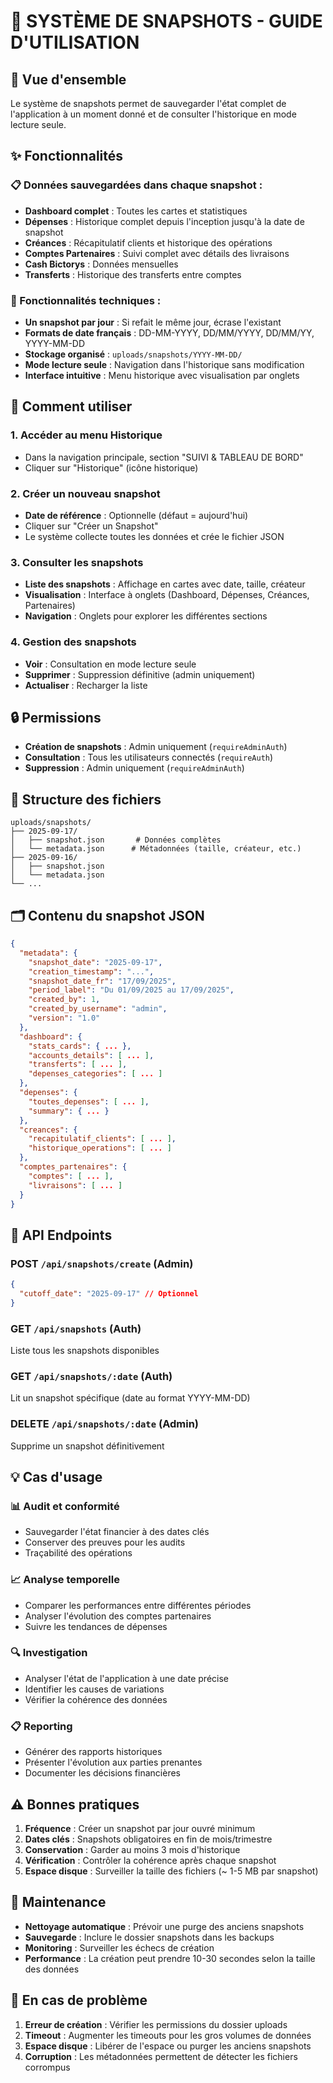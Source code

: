 # 📸 SYSTÈME DE SNAPSHOTS - GUIDE D'UTILISATION

## 🎯 Vue d'ensemble

Le système de snapshots permet de sauvegarder l'état complet de l'application à un moment donné et de consulter l'historique en mode lecture seule.

## ✨ Fonctionnalités

### 📋 Données sauvegardées dans chaque snapshot :
- **Dashboard complet** : Toutes les cartes et statistiques
- **Dépenses** : Historique complet depuis l'inception jusqu'à la date de snapshot
- **Créances** : Récapitulatif clients et historique des opérations
- **Comptes Partenaires** : Suivi complet avec détails des livraisons
- **Cash Bictorys** : Données mensuelles
- **Transferts** : Historique des transferts entre comptes

### 🔧 Fonctionnalités techniques :
- **Un snapshot par jour** : Si refait le même jour, écrase l'existant
- **Formats de date français** : DD-MM-YYYY, DD/MM/YYYY, DD/MM/YY, YYYY-MM-DD
- **Stockage organisé** : `uploads/snapshots/YYYY-MM-DD/`
- **Mode lecture seule** : Navigation dans l'historique sans modification
- **Interface intuitive** : Menu historique avec visualisation par onglets

## 🚀 Comment utiliser

### 1. Accéder au menu Historique
- Dans la navigation principale, section "SUIVI & TABLEAU DE BORD"
- Cliquer sur "Historique" (icône historique)

### 2. Créer un nouveau snapshot
- **Date de référence** : Optionnelle (défaut = aujourd'hui)
- Cliquer sur "Créer un Snapshot"
- Le système collecte toutes les données et crée le fichier JSON

### 3. Consulter les snapshots
- **Liste des snapshots** : Affichage en cartes avec date, taille, créateur
- **Visualisation** : Interface à onglets (Dashboard, Dépenses, Créances, Partenaires)
- **Navigation** : Onglets pour explorer les différentes sections

### 4. Gestion des snapshots
- **Voir** : Consultation en mode lecture seule
- **Supprimer** : Suppression définitive (admin uniquement)
- **Actualiser** : Recharger la liste

## 🔒 Permissions

- **Création de snapshots** : Admin uniquement (`requireAdminAuth`)
- **Consultation** : Tous les utilisateurs connectés (`requireAuth`)
- **Suppression** : Admin uniquement (`requireAdminAuth`)

## 📁 Structure des fichiers

```
uploads/snapshots/
├── 2025-09-17/
│   ├── snapshot.json       # Données complètes
│   └── metadata.json      # Métadonnées (taille, créateur, etc.)
├── 2025-09-16/
│   ├── snapshot.json
│   └── metadata.json
└── ...
```

## 🗂️ Contenu du snapshot JSON

```json
{
  "metadata": {
    "snapshot_date": "2025-09-17",
    "creation_timestamp": "...",
    "snapshot_date_fr": "17/09/2025",
    "period_label": "Du 01/09/2025 au 17/09/2025",
    "created_by": 1,
    "created_by_username": "admin",
    "version": "1.0"
  },
  "dashboard": {
    "stats_cards": { ... },
    "accounts_details": [ ... ],
    "transferts": [ ... ],
    "depenses_categories": [ ... ]
  },
  "depenses": {
    "toutes_depenses": [ ... ],
    "summary": { ... }
  },
  "creances": {
    "recapitulatif_clients": [ ... ],
    "historique_operations": [ ... ]
  },
  "comptes_partenaires": {
    "comptes": [ ... ],
    "livraisons": [ ... ]
  }
}
```

## 🔄 API Endpoints

### POST `/api/snapshots/create` (Admin)
```json
{
  "cutoff_date": "2025-09-17" // Optionnel
}
```

### GET `/api/snapshots` (Auth)
Liste tous les snapshots disponibles

### GET `/api/snapshots/:date` (Auth)
Lit un snapshot spécifique (date au format YYYY-MM-DD)

### DELETE `/api/snapshots/:date` (Admin)
Supprime un snapshot définitivement

## 💡 Cas d'usage

### 📊 Audit et conformité
- Sauvegarder l'état financier à des dates clés
- Conserver des preuves pour les audits
- Traçabilité des opérations

### 📈 Analyse temporelle
- Comparer les performances entre différentes périodes
- Analyser l'évolution des comptes partenaires
- Suivre les tendances de dépenses

### 🔍 Investigation
- Analyser l'état de l'application à une date précise
- Identifier les causes de variations
- Vérifier la cohérence des données

### 📋 Reporting
- Générer des rapports historiques
- Présenter l'évolution aux parties prenantes
- Documenter les décisions financières

## ⚠️ Bonnes pratiques

1. **Fréquence** : Créer un snapshot par jour ouvré minimum
2. **Dates clés** : Snapshots obligatoires en fin de mois/trimestre
3. **Conservation** : Garder au moins 3 mois d'historique
4. **Vérification** : Contrôler la cohérence après chaque snapshot
5. **Espace disque** : Surveiller la taille des fichiers (~ 1-5 MB par snapshot)

## 🔧 Maintenance

- **Nettoyage automatique** : Prévoir une purge des anciens snapshots
- **Sauvegarde** : Inclure le dossier snapshots dans les backups
- **Monitoring** : Surveiller les échecs de création
- **Performance** : La création peut prendre 10-30 secondes selon la taille des données

## 🚨 En cas de problème

1. **Erreur de création** : Vérifier les permissions du dossier uploads
2. **Timeout** : Augmenter les timeouts pour les gros volumes de données
3. **Espace disque** : Libérer de l'espace ou purger les anciens snapshots
4. **Corruption** : Les métadonnées permettent de détecter les fichiers corrompus

